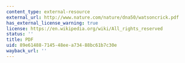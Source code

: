 ```yaml
---
content_type: external-resource
external_url: http://www.nature.com/nature/dna50/watsoncrick.pdf
has_external_license_warning: true
license: https://en.wikipedia.org/wiki/All_rights_reserved
status: ''
title: PDF
uid: 89e61488-7145-48ee-a734-88bc61b7c30e
wayback_url: ''
---
```

